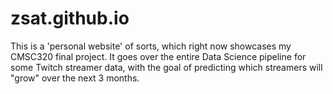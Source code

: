 # zsat.github.io
  
This is a 'personal website' of sorts, which right now showcases my CMSC320 final project. 
It goes over the entire Data Science pipeline for some Twitch streamer data, with the goal of predicting which streamers will "grow" over the next 3 months.
